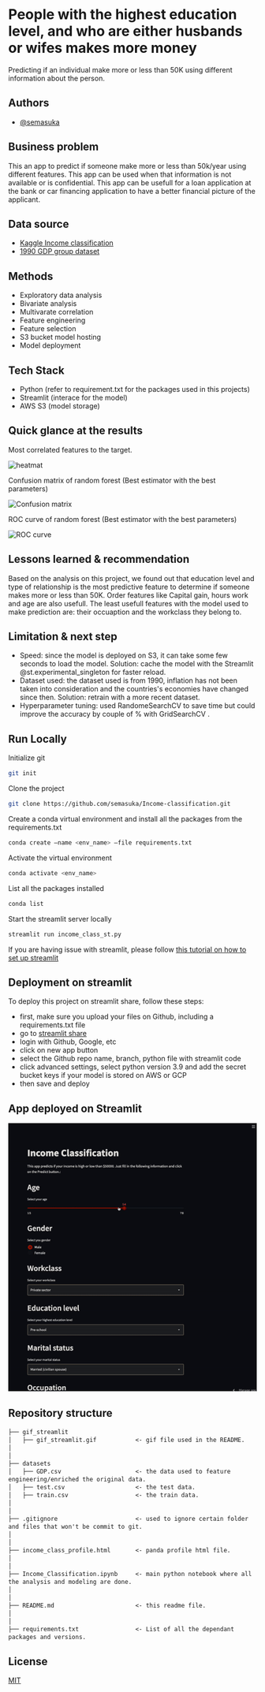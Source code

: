 
# People with the highest education level, and who are either husbands or wifes makes more money

Predicting if an individual make more or less than 50K using different information about the person.



## Authors

- [@semasuka](https://www.github.com/semasuka)


## Business problem

This an app to predict if someone make more or less than 50k/year using different features. 
This app can be used when that information is not available or is confidential. 
This app can be usefull for a loan application at the bank or car financing application to have a better financial picture of the applicant.
## Data source

- [Kaggle Income classification](https://www.kaggle.com/lodetomasi1995/income-classification)
- [1990 GDP group dataset](https://www.kaggle.com/nitishabharathi/gdp-per-capita-all-countries)
## Methods

- Exploratory data analysis
- Bivariate analysis
- Multivarate correlation
- Feature engineering
- Feature selection
- S3 bucket model hosting
- Model deployment
## Tech Stack

- Python (refer to requirement.txt for the packages used in this projects)
- Streamlit (interace for the model)
- AWS S3 (model storage)


## Quick glance at the results

Most correlated features to the target.

![heatmat](https://i.ibb.co/GtfKkxn/Screen-Shot-2022-01-17-at-3-37-47-PM.png)

Confusion matrix of random forest (Best estimator with the best parameters)

![Confusion matrix](https://i.ibb.co/bHDQPnt/Screen-Shot-2022-01-17-at-3-47-51-PM.png)

ROC curve of random forest (Best estimator with the best parameters)

![ROC curve](https://i.ibb.co/dWc8P7g/Screen-Shot-2022-01-17-at-3-50-54-PM.png)


## Lessons learned & recommendation

Based on the analysis on this project, we found out that education level and type of relationship is the most predictive feature to determine if someone makes more or less than 50K. Order features like Capital gain, hours work and age are also usefull. The least usefull features with the model used to make prediction are: their occuaption and the workclass they belong to.
## Limitation & next step

- Speed: since the model is deployed on S3, it can take some few seconds to load the model. Solution: cache the model with the Streamlit @st.experimental_singleton for faster reload.
- Dataset used: the dataset used is from 1990, inflation has not been taken into consideration and the countries's economies have changed since then. Solution: retrain with a more recent dataset.
- Hyperparameter tuning: used RandomeSearchCV to save time but could improve the accuracy by couple of % with GridSearchCV .
## Run Locally
Initialize git

```bash
git init
```


Clone the project

```bash
git clone https://github.com/semasuka/Income-classification.git
```

Create a conda virtual environment and install all the packages from the requirements.txt

```bash
conda create —name <env_name> —file requirements.txt 
```

Activate the virtual environment

```bash
conda activate <env_name>
```

List all the packages installed

```bash
conda list
```

Start the streamlit server locally

```bash
streamlit run income_class_st.py
```
If you are having issue with streamlit, please follow [this tutorial on how to set up streamlit](https://docs.streamlit.io/library/get-started/installation)

## Deployment on streamlit

To deploy this project on streamlit share, follow these steps:

- first, make sure you upload your files on Github, including a requirements.txt file
- go to [streamlit share](https://share.streamlit.io/)
- login with Github, Google, etc 
- click on new app button
- select the Github repo name, branch, python file with streamlit code
- click advanced settings, select python version 3.9 and add the secret bucket keys if your model is stored on AWS or GCP
- then save and deploy 

## App deployed on Streamlit

![Streamlit GIF](gif_streamlit/gif_streamlit.gif)
## Repository structure


```
├── gif_streamlit                     
│   ├── gif_streamlit.gif           <- gif file used in the README.
│   
│
├── datasets
│   ├── GDP.csv                     <- the data used to feature engineering/enriched the original data.
│   ├── test.csv                    <- the test data.
│   ├── train.csv                   <- the train data.
│   
│
├── .gitignore                      <- used to ignore certain folder and files that won't be commit to git.
│
│ 
├── income_class_profile.html       <- panda profile html file.
│
│ 
├── Income_Classification.ipynb     <- main python notebook where all the analysis and modeling are done.
│ 
│
├── README.md                       <- this readme file.
│ 
│
├── requirements.txt                <- List of all the dependant packages and versions.

```

## License

[MIT](https://choosealicense.com/licenses/mit/)

